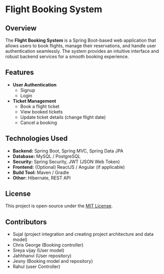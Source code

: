 # Flight Booking System

## Overview
The **Flight Booking System** is a Spring Boot-based web application that allows users to book flights, manage their reservations, and handle user authentication seamlessly. The system provides an intuitive interface and robust backend services for a smooth booking experience.

## Features
- **User Authentication**
  - Signup
  - Login
- **Ticket Management**
  - Book a flight ticket
  - View booked tickets
  - Update ticket details (change flight date)
  - Cancel a booking

## Technologies Used
- **Backend:** Spring Boot, Spring MVC, Spring Data JPA
- **Database:** MySQL / PostgreSQL
- **Security:** Spring Security, JWT (JSON Web Token)
- **Frontend:** (Optional) ReactJS / Angular (if applicable)
- **Build Tool:** Maven / Gradle
- **Other:** Hibernate, REST API



## License
This project is open-source under the [MIT License](LICENSE).

## Contributors
- Sujal (project integration and creating project architecture and data model)
- Chris George (Booking controller)
- Sreya vijay (User model)
- Jahhhanvi (User repository)
- Jesny (Booking model and repository)
- Rahul (user Controller)


